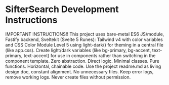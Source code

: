# SifterSearch Development Instructions

IMPORTANT INSTRUCTIONS!! This project uses bare-metal ES6 JS/module, Fastify backend, Sveltekit (Svelte 5 Runes): Tailwind v4 with color variables and CSS Color Module Level 5 using light-dark() for theming in a central file (like app.css). Create light/dark variables (like bg-primary, bg-accent, text-primary, text-accent) for use in components rather than switching in the component template. Zero abstraction. Direct logic. Minimal classes. Pure functions. Horizontal, chainable code. Use the project readme.md as living design doc, constant alignment. No unnecessary files. Keep error logs, remove working logs. Never create files without permission.




